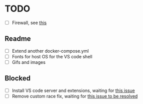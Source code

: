# TODO

- [ ] Firewall, see [this](https://code.visualstudio.com/docs/remote/containers#_what-are-the-connectivity-requirements-for-the-vs-code-server-when-it-is-running-in-a-container)

## Readme

- [ ] Extend another docker-compose.yml
- [ ] Fonts for host OS for the VS code shell
- [ ] Gifs and images

## Blocked

- [ ] Install VS code server and extensions, waiting for [this issue](https://github.com/microsoft/vscode-remote-release/issues/1718)
- [ ] Remove custom race fix, waiting for [this issue to be resolved](https://github.com/golang/go/issues/14481)
